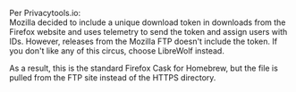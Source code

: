 Per Privacytools.io:<br>
Mozilla decided to include a unique download token in downloads from the Firefox website and uses telemetry to send the token and assign users with IDs. However, releases from the Mozilla FTP doesn't include the token. If you don't like any of this circus, choose LibreWolf instead.

As a result, this is the standard Firefox Cask for Homebrew, but the file is pulled from the FTP site instead of the HTTPS directory.
